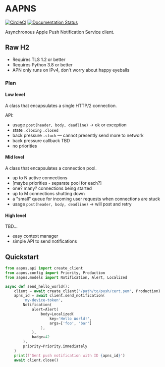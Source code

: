 # AAPNS

[![CircleCI](https://circleci.com/gh/HENNGE/aapns.svg?style=svg)](https://circleci.com/gh/HENNGE/aapns)
[![Documentation Status](https://readthedocs.org/projects/aapns/badge/?version=latest)](http://aapns.readthedocs.io/en/latest/?badge=latest)

Asynchronous Apple Push Notification Service client.

## Raw H2

* Requires TLS 1.2 or better
* Requires Python 3.8 or better
* APN only runs on IPv4, don't worry about happy eyeballs

### Plan

#### Low level

A class that encapsulates a single HTTP/2 connection.

API:
* usage `post(header, body, deadline)` → ok or exception
* state `.closing` `.closed`
* back pressure `.stuck` — cannot presently send more to network
* back pressure callback TBD
* no priorities

#### Mid level

A class that encapsulates a connection pool.

* up to N active connections
* [maybe priorities - separate pool for each?]
* one? many? connections being started
* up to M connections shutting down
* a "small" queue for incoming user requests when connections are stuck
* usage `post(header, body, deadline)` → will post and retry

#### High level

TBD...

* easy context manager
* simple API to send notifications

## Quickstart


```python
from aapns.api import create_client
from aapns.config import Priority, Production
from aapns.models import Notification, Alert, Localized

async def send_hello_world():
    client = await create_client('/path/to/push/cert.pem', Production)
    apns_id = await client.send_notification(
        'my-device-token',
        Notification(
            alert=Alert(
                body=Localized(
                    key='Hello World!',
                    args=['foo', 'bar']
                ),
            ),
            badge=42
        ),
        priority=Priority.immediately
    )
    print(f'Sent push notification with ID {apns_id}')
    await client.close()
```
